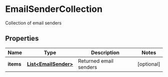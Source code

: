 

# EmailSenderCollection

Collection of email senders
## Properties

Name | Type | Description | Notes
------------ | ------------- | ------------- | -------------
**items** | [**List&lt;EmailSender&gt;**](EmailSender.md) | Returned email senders |  [optional]



